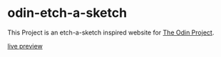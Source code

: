 # odin-etch-a-sketch
This Project is an etch-a-sketch inspired website for [The Odin Project](https://www.theodinproject.com/).

[live preview](https://dawidduraj.github.io/odin-etch-a-sketch/)
